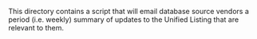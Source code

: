 This directory contains a script that will email database source vendors a period (i.e. weekly) summary of updates to the Unified Listing that are relevant to them.